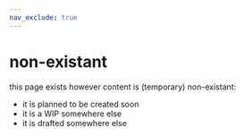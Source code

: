 ```yaml
---
nav_exclude: true
---
```

# non-existant
this page exists however content is (temporary) non-existant:
* it is planned to be created soon
* it is a WIP somewhere else
* it is drafted somewhere else
